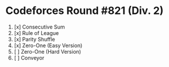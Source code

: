 # Codeforces Round #821 (Div. 2)

1. [x] Consecutive Sum
2. [x] Rule of League
3. [x] Parity Shuffle 
4. [x] Zero-One (Easy Version)
5. [ ] Zero-One (Hard Version)
6. [ ] Conveyor
